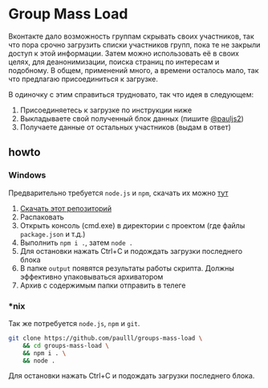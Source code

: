 # Group Mass Load

Вконтакте дало возможность группам скрывать своих участников,
так что пора срочно загрузить списки участников групп, пока те не закрыли доступ к этой информации.
Затем можно использовать её в своих целях, для деанонимизации, поиска страниц по интересам и подобному.
В общем, применений много, а времени осталось мало, так что предлагаю присоединиться к загрузке. 

В одиночку с этим справиться трудновато, так что идея в следующем:

1. Присоединяетесь к загрузке по инструкции ниже
2. Выкладываете свой полученный блок данных (пишите [@pauljs2](https://tele.click/pauljs2))
3. Получаете данные от остальных участников (выдам в ответ)

## howto


### Windows
Предварительно требуется `node.js` и `npm`, скачать их можно [тут](https://nodejs.org/ru/)

1. [Скачать этот репозиторий](https://github.com/paulll/groups-mass-load/archive/master.zip)
2. Распаковать
3. Открыть консоль (cmd.exe) в директории с проектом (где файлы `package.json` и т.д.)
4. Выполнить `npm i .`, затем `node .`
5. Для остановки нажать Ctrl+C и подождать загрузки последнего блока
6. В папке `output` появятся результаты работы скрипта. Должны эффективно упаковываться архиватором
7. Архив с содержимым папки отправить в телеге

### *nix
Так же потребуется `node.js`, `npm` и `git`.
```bash
git clone https://github.com/paulll/groups-mass-load \
    && cd groups-mass-load \
    && npm i . \
    && node . 
```

Для остановки нажать Ctrl+C и подождать загрузки последнего блока. 